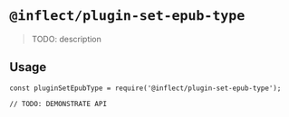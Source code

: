 # `@inflect/plugin-set-epub-type`

> TODO: description

## Usage

```
const pluginSetEpubType = require('@inflect/plugin-set-epub-type');

// TODO: DEMONSTRATE API
```
